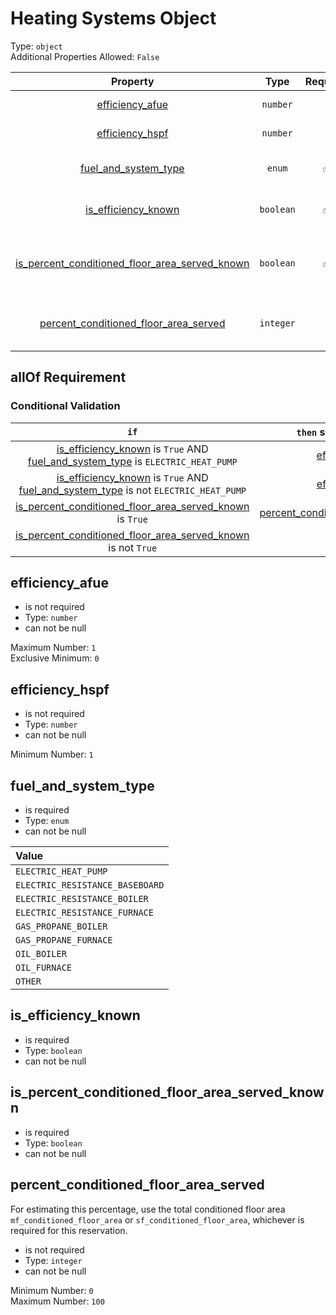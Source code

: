 
Heating Systems Object
======================
  
Type: `object`  
Additional Properties Allowed: `False`  
  

|Property|Type|Required|Format|Title|
| :---: | :---: | :---: | :---: | :---: |
|[efficiency_afue](#efficiency_afue)|`number`|||Efficiency AFUE|
|[efficiency_hspf](#efficiency_hspf)|`number`|||Efficiency HSPF|
|[fuel_and_system_type](#fuel_and_system_type)|`enum`|:white_check_mark:||Fuel and system type|
|[is_efficiency_known](#is_efficiency_known)|`boolean`|:white_check_mark:||Is efficiency known|
|[is_percent_conditioned_floor_area_served_known](#is_percent_conditioned_floor_area_served_known)|`boolean`|:white_check_mark:||Is percent conditioned floor area served known|
|[percent_conditioned_floor_area_served](#percent_conditioned_floor_area_served)|`integer`|||Percent conditioned floor area served|
  

## allOf Requirement
  

### Conditional Validation
  

|`if`|`then` should be present|should `not` be present|comment|
| :---: | :---: | :---: | :---: |
|[is_efficiency_known](#is_efficiency_known) is `True` AND [fuel_and_system_type](#fuel_and_system_type) is `ELECTRIC_HEAT_PUMP`|[efficiency_hspf](#efficiency_hspf)|||
|[is_efficiency_known](#is_efficiency_known) is `True` AND [fuel_and_system_type](#fuel_and_system_type) is not `ELECTRIC_HEAT_PUMP`|[efficiency_afue](#efficiency_afue)|||
|[is_percent_conditioned_floor_area_served_known](#is_percent_conditioned_floor_area_served_known) is `True`|[percent_conditioned_floor_area_served](#percent_conditioned_floor_area_served)|||
|[is_percent_conditioned_floor_area_served_known](#is_percent_conditioned_floor_area_served_known) is not `True`||[percent_conditioned_floor_area_served](#percent_conditioned_floor_area_served)||

## efficiency_afue
  
  
  

- is not required
- Type: `number`
- can not be null
  
Maximum Number: `1`  
Exclusive Minimum: `0`
## efficiency_hspf
  
  
  

- is not required
- Type: `number`
- can not be null
  
Minimum Number: `1`
## fuel_and_system_type
  
  
  

- is required
- Type: `enum`
- can not be null
  

|Value|
| :--- |
|`ELECTRIC_HEAT_PUMP`|
|`ELECTRIC_RESISTANCE_BASEBOARD`|
|`ELECTRIC_RESISTANCE_BOILER`|
|`ELECTRIC_RESISTANCE_FURNACE`|
|`GAS_PROPANE_BOILER`|
|`GAS_PROPANE_FURNACE`|
|`OIL_BOILER`|
|`OIL_FURNACE`|
|`OTHER`|

## is_efficiency_known
  
  
  

- is required
- Type: `boolean`
- can not be null

## is_percent_conditioned_floor_area_served_known
  
  
  

- is required
- Type: `boolean`
- can not be null

## percent_conditioned_floor_area_served
  
For estimating this percentage, use the total conditioned floor area `mf_conditioned_floor_area` or `sf_conditioned_floor_area`, whichever is required for this reservation.  
  

- is not required
- Type: `integer`
- can not be null
  
Minimum Number: `0`  
Maximum Number: `100`